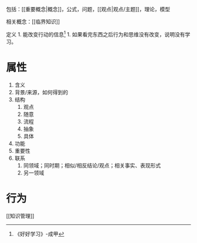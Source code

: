 包括：[[重要概念|概念]]，公式，问题，[[观点|观点/主题]]，理论，模型

相关概念：[[临界知识]]

定义
	1. 能改变行动的信息[^1]
		1. 如果看完东西之后行为和思维没有改变，说明没有学习。

# 属性
1. 含义
2. 背景/来源，如何得到的
3. 结构
	1. 观点
	2. 随意
	3. 流程
	4. 抽象
	5. 具体
4. 功能
5. 重要性
6. 联系
	1. 同领域；同时期；相似/相反结论/观点；相关事实、表现形式
	2. 另一领域
# 行为
[[知识管理]]

[^1]: 《好好学习》-成甲